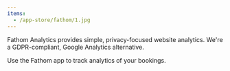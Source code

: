 ```yaml
---
items:
  - /app-store/fathom/1.jpg
---
```


Fathom Analytics provides simple, privacy-focused website analytics. We're a GDPR-compliant, Google Analytics alternative.

Use the Fathom app to track analytics of your bookings.
